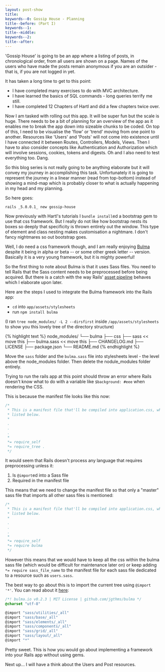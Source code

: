 ```yaml
---
layout: post-show
title: 
keywords--0: Gossip House - Planning
title--before: (Part I)
keywords--1: 
title--middle: 
keywords--2: 
title--after: 
---
```


'Gossip House' is going to be an app where a listing of posts, in chronological order, from all users are shown on a page. Names of the users who have made the posts remain anonymous if you are an outsider - that is, if you are not logged in yet.

It has taken a long time to get to this point:

* I have completed many exercises to do with MVC architecture.
* I have learned the basics of SQL commands - long queries terrify me still.
* I have completed 12 Chapters of Hartl and did a few chapters twice over.

Now I am tasked with rolling out this app. It will be super fun but the scale is huge. There needs to be a bit of planning for an overview of the app as it enables me to break the app down into sizeable chunks to be coded. On top of this, I need to be visualise the 'flow' or 'trend' moving from one point to another. Resources like 'Users' and 'Posts' will not come into existence until I have connected it between Routes, Controllers, Models, Views. Then I have to also consider concepts like Authentication and Authorization which will involve sessions, cookies, tokens and digests. Oh and I also need to test everything too. Dang.

So this blog series is not really going to be anything elaborate but it will convey my journey in accomplishing this task. Unfortunately it is going to represent the journey in a linear manner (read from top-bottom) instead of showing a mind-map which is probably closer to what is actually happening in my head and my planning.

So here goes:

`rails _5.0.0.1_ new gossip-house`

Now previously with Hartl's tutorials I `bundle install`ed a bootstrap gem to use that css framework. But I really do not like how bootstrap nests its boxes so deeply that specificity is thrown entirely out the window. This type of element and class nesting makes customisation a nightmare. I don't fancy nightmares so out bootstrap goes.

Well, I do need a css framework though, and I am really enjoying [Bulma]() despite it being in alpha or beta -- or some other greek letter -- version. Basically it is a very young framework, but it is mighty powerful!

So the first thing to note about Bulma is that it uses Sass files. You need to tell Rails that the Sass content needs to be preprocessed before being acquired. But there is a catch with the way Rails' [asset pipeline](http://guides.rubyonrails.org/asset_pipeline.html) behaves which I elaborate upon later.

Here are the steps I used to integrate the Bulma framework into the Rails app:

* `cd` into `app/assets/stylesheets`
* run `npm install bulma`

(I ran `tree node_modules/ -L 2 --dirsfirst` inside `/app/assets/stylesheets` to show you this lovely tree of the directory structure)

{% highlight text %}
node_modules/
└── bulma
    ├── css
    ├── sass << move this
    ├── bulma.sass << move this
    ├── CHANGELOG.md
    ├── LICENSE
    ├── package.json
    └── README.md
{% endhighlight %}

Move the `sass` folder and the `bulma.sass` file into stylesheets level - the level above the node_modules folder. Then delete the nodule_modules folder entirely. 

Trying to run the rails app at this point should throw an error where Rails doesn't know what to do with a variable like `$background: #eee` when rendering the CSS.

This is because the manifest file looks like this now:

```css
/*
 * This is a manifest file that'll be compiled into application.css, which will include all the files
 * listed below.
 *
 .
 .
 .
 *
 *= require_self
 *= require_tree .
 */
```

It would seem that Rails doesn't process any language that requires preprocessing unless it:

1. Is `@import`ed into a Sass file
2. Required in the manifest file

This means that we need to change the manifest file so that only a "master" sass file that imports all other sass files is mentioned:

```css
/*
 * This is a manifest file that'll be compiled into application.css, which will include all the files
 * listed below.
 *
 .
 .
 .
 *
 *= require_self
 *= require bulma
 */
```

However this means that we would have to keep all the css within the bulma sass file (which would be difficult for maintenance later on) or keep adding `*= require sass_file_name` to the manifest file for each sass file dedicated to a resource such as `users.sass`.

The best way to go about this is to import the current tree using `@import '*'`. You can read about it [here](http://guides.rubyonrails.org/asset_pipeline.html#manifest-files-and-directives):

```css
/*! bulma.io v0.2.3 | MIT License | github.com/jgthms/bulma */
@charset "utf-8"

@import "sass/utilities/_all"
@import "sass/base/_all"
@import "sass/elements/_all"
@import "sass/components/_all"
@import "sass/grid/_all"
@import "sass/layout/_all"
@import "*"
```

Pretty sweet. This is how you would go about implementing a framework into your Rails app without using gems.

Next up... I will have a think about the Users and Post resources.